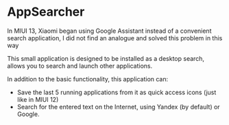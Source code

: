 # AppSearcher
In MIUI 13, Xiaomi began using Google Assistant instead of a convenient search application, I did not find an analogue and solved this problem in this way

This small application is designed to be installed as a desktop search, allows you to search and launch other applications.

In addition to the basic functionality, this application can:
- Save the last 5 running applications from it as quick access icons (just like in MIUI 12)
- Search for the entered text on the Internet, using Yandex (by default) or Google.
